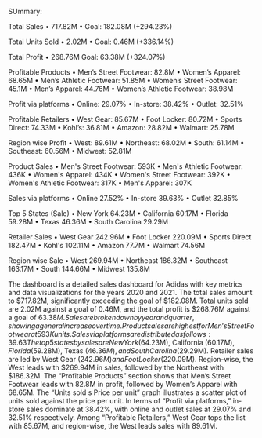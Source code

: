 SUmmary:

Total Sales
•	717.82M
•	Goal: 182.08M (+294.23%)

Total Units Sold
•	2.02M
•	Goal: 0.46M (+336.14%)

Total Profit
•	268.76M
Goal: 63.38M (+324.07%)

Profitable Products
•	Men’s Street Footwear: 82.8M
•	Women’s Apparel: 68.65M
•	Men’s Athletic Footwear: 51.85M
•	Women’s Street Footwear: 45.1M
•	Men’s Apparel: 44.76M
•	Women’s Athletic Footwear: 38.98M

Profit via platforms
•	Online: 29.07%
•	In-store: 38.42%
•	Outlet: 32.51%

Profitable Retailers
•	West Gear: 85.67M
•	Foot Locker: 80.72M
•	Sports Direct: 74.33M
•	Kohl’s: 36.81M
•	Amazon: 28.82M
•	Walmart: 25.78M

Region wise Profit
•	West: 89.61M
•	Northeast: 68.02M
•	South: 61.14M
•	Southeast: 60.56M
•	Midwest: 52.81M

Product Sales
•	Men's Street Footwear: 593K
•	Men's Athletic Footwear: 436K
•	Women's Apparel: 434K
•	Women's Street Footwear: 392K
•	Women's Athletic Footwear: 317K
•	Men's Apparel: 307K

Sales via platforms
•	Online 27.52%
•	In-store 39.63%
•	Outlet 32.85%

Top 5 States (Sale)
•	New York 64.23M
•	California 60.17M
•	Florida 59.28M
•	Texas 46.36M
•	South Carolina 29.29M

Retailer Sales
•	West Gear 242.96M
•	Foot Locker 220.09M
•	Sports Direct 182.47M
•	Kohl's 102.11M
•	Amazon 77.7M
•	Walmart 74.56M

Region wise Sale
•	West 269.94M
•	Northeast 186.32M
•	Southeast 163.17M
•	South 144.66M
•	Midwest 135.8M

The dashboard is a detailed sales dashboard for Adidas with key metrics and data visualizations for the years 2020 and 2021. The total sales amount to $717.82M, significantly exceeding the goal of $182.08M. Total units sold are 2.02M against a goal of 0.46M, and the total profit is $268.76M against a goal of $63.38M.
Sales are broken down by year and quarter, showing a general increase over time. Product sales are highest for Men’s Street Footwear at 593K units. Sales via platforms are distributed as follows: 39.63% in-store, 32.85% through outlet, and 27.52% online.
The top 5 states by sales are New York ($64.23M), California ($60.17M), Florida ($59.28M), Texas ($46.36M), and South Carolina ($29.29M). Retailer sales are led by West Gear ($242.96M) and Foot Locker ($220.09M). Region-wise, the West leads with $269.94M in sales, followed by the Northeast with $186.32M.
The “Profitable Products” section shows that Men’s Street Footwear leads with 82.8M in profit, followed by Women’s Apparel with 68.65M. The “Units sold s Price per unit” graph illustrates a scatter plot of units sold against the price per unit. In terms of “Profit via platforms,” in-store sales dominate at 38.42%, with online and outlet sales at 29.07% and 32.51% respectively. Among “Profitable Retailers,” West Gear tops the list with 85.67M, and region-wise, the West leads sales with 89.61M.

